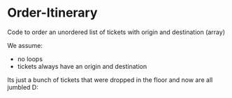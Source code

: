 # Order-Itinerary
Code to order an unordered list of tickets with origin and destination (array)

We assume:

 - no loops
 - tickets always have an origin and destination
 
Its just a bunch of tickets that were dropped in the floor and now are all jumbled D:
